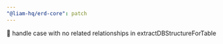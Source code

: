 ```yaml
---
"@liam-hq/erd-core": patch
---
```


🐛 handle case with no related relationships in extractDBStructureForTable
